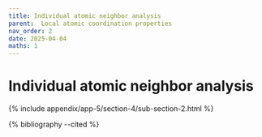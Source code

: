 ```yaml
---
title: Individual atomic neighbor analysis
parent:  Local atomic coordination properties
nav_order: 2
date: 2025-04-04
maths: 1
---
```


# Individual atomic neighbor analysis

{% include appendix/app-5/section-4/sub-section-2.html %}

{% bibliography --cited %}

